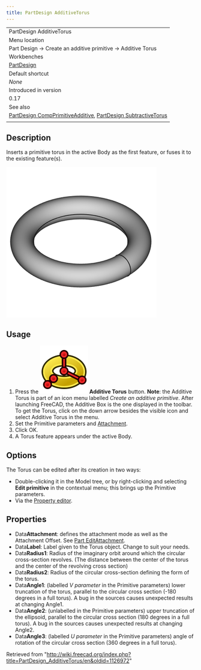 ```yaml
---
title: PartDesign AdditiveTorus
---
```


|                                                                                                                                                                                                     |
| --------------------------------------------------------------------------------------------------------------------------------------------------------------------------------------------------- |
| PartDesign AdditiveTorus                                                                                                                                                                            |
| Menu location                                                                                                                                                                                       |
| Part Design → Create an additive primitive → Additive Torus                                                                                                                                         |
| Workbenches                                                                                                                                                                                         |
| [PartDesign](/PartDesign_Workbench "PartDesign Workbench")                                                                                                                                          |
| Default shortcut                                                                                                                                                                                    |
| _None_                                                                                                                                                                                              |
| Introduced in version                                                                                                                                                                               |
| 0.17                                                                                                                                                                                                |
| See also                                                                                                                                                                                            |
| [PartDesign CompPrimitiveAdditive](/PartDesign_CompPrimitiveAdditive "PartDesign CompPrimitiveAdditive"), [PartDesign SubtractiveTorus](/PartDesign_SubtractiveTorus "PartDesign SubtractiveTorus") |
|                                                                                                                                                                                                     |

## Description

Inserts a primitive torus in the active Body as the first feature, or fuses it to the existing feature(s).

![](/src/assets/images/PartDesign_AdditiveTorus_example.png)

## Usage

1. Press the ![](/src/assets/images/PartDesign_AdditiveTorus.svg) **Additive Torus** button. **Note**: the Additive Torus is part of an icon menu labelled _Create an additive primitive_. After launching FreeCAD, the Additive Box is the one displayed in the toolbar. To get the Torus, click on the down arrow besides the visible icon and select Additive Torus in the menu.
2. Set the Primitive parameters and [Attachment](/Part_EditAttachment "Part EditAttachment").
3. Click OK.
4. A Torus feature appears under the active Body.

## Options

The Torus can be edited after its creation in two ways:

- Double-clicking it in the Model tree, or by right-clicking and selecting **Edit primitive** in the contextual menu; this brings up the Primitive parameters.
- Via the [Property editor](/Property_editor "Property editor").

## Properties

- Data**Attachment**: defines the attachment mode as well as the Attachment Offset. See [Part EditAttachment](/Part_EditAttachment "Part EditAttachment").
- Data**Label**: Label given to the Torus object. Change to suit your needs.
- Data**Radius1**: Radius of the imaginary orbit around which the circular cross-section revolves. (The distance between the center of the torus and the center of the revolving cross section)
- Data**Radius2**: Radius of the circular cross-section defining the form of the torus.
- Data**Angle1**: (labelled _V parameter_ in the Primitive parameters) lower truncation of the torus, parallel to the circular cross section (-180 degrees in a full torus). A bug in the sources causes unexpected results at changing Angle1.
- Data**Angle2**: (unlabelled in the Primitive parameters) upper truncation of the ellipsoid, parallel to the circular cross section (180 degrees in a full torus). A bug in the sources causes unexpected results at changing Angle2.
- Data**Angle3**: (labelled _U parameter_ in the Primitive parameters) angle of rotation of the circular cross section (360 degrees in a full torus).

Retrieved from "<http://wiki.freecad.org/index.php?title=PartDesign_AdditiveTorus/en&oldid=1126972>"
